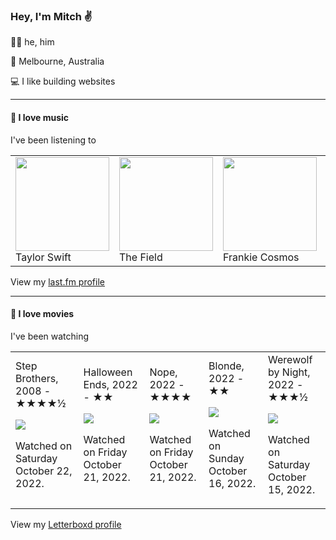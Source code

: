 <article><h3>Hey, I&#x27;m Mitch ✌️</h3><section><p>🙆‍♂️ he, him</p><p>📍 Melbourne, Australia</p><p>💻 I like building websites</p></section><hr/><section><h4>💽 I love music</h4><p>I&#x27;ve been listening to</p><table><tbody><td><img src="https://lastfm.freetls.fastly.net/i/u/174s/d8888f990ce044e4c856550a7041c83e.png" height="150px" alt="" role="presentation"/><br/>Taylor Swift</td><td><img src="https://lastfm.freetls.fastly.net/i/u/174s/ac2bb899e728fc873b8aacf4c50ed16b.png" height="150px" alt="" role="presentation"/><br/>The Field</td><td><img src="https://lastfm.freetls.fastly.net/i/u/174s/d17556e760a60be31f6d1c1f80c31237.png" height="150px" alt="" role="presentation"/><br/>Frankie Cosmos</td><td><img src="https://lastfm.freetls.fastly.net/i/u/174s/6d6bbacf42fe49028c9fc8731dd7af3c.png" height="150px" alt="" role="presentation"/><br/>Carly Rae Jepsen</td><td><img src="https://lastfm.freetls.fastly.net/i/u/174s/5394d0e0b39b5e69f239b3af20123770.png" height="150px" alt="" role="presentation"/><br/>Grace Ives</td></tbody></table><span>View my <a href="https://www.last.fm/user/mylsb">last.fm profile</a></span></section><hr/><section><h4>📼 I love movies</h4><p>I&#x27;ve been watching</p><table><tbody><td>Step Brothers, 2008 - ★★★★½<br/><span> <p><img src="https://a.ltrbxd.com/resized/film-poster/4/4/7/6/8/44768-step-brothers-0-600-0-900-crop.jpg?v=7ec3677be4"/></p> <p>Watched on Saturday October 22, 2022.</p> </span></td><td>Halloween Ends, 2022 - ★★<br/><span> <p><img src="https://a.ltrbxd.com/resized/film-poster/5/4/3/5/9/6/543596-halloween-ends-0-600-0-900-crop.jpg?v=9571693d97"/></p> <p>Watched on Friday October 21, 2022.</p> </span></td><td>Nope, 2022 - ★★★★<br/><span> <p><img src="https://a.ltrbxd.com/resized/film-poster/6/8/2/5/4/7/682547-nope-0-600-0-900-crop.jpg?v=2df43b63a2"/></p> <p>Watched on Friday October 21, 2022.</p> </span></td><td>Blonde, 2022 - ★★<br/><span> <p><img src="https://a.ltrbxd.com/resized/film-poster/2/2/8/5/9/4/228594-blonde-0-600-0-900-crop.jpg?v=e7d71ff1d6"/></p> <p>Watched on Sunday October 16, 2022.</p> </span></td><td>Werewolf by Night, 2022 - ★★★½<br/><span> <p><img src="https://a.ltrbxd.com/resized/film-poster/8/0/5/1/0/6/805106-werewolf-by-night-0-600-0-900-crop.jpg?v=5abea85cf4"/></p> <p>Watched on Saturday October 15, 2022.</p> </span></td></tbody></table><span>View my <a href="https://letterboxd.com/myslab/">Letterboxd profile</a></span></section></article>